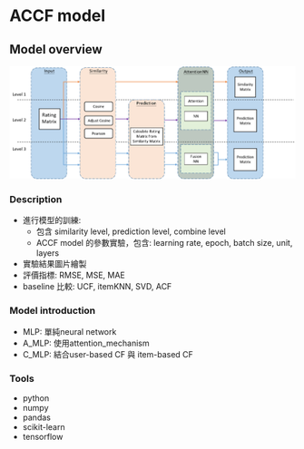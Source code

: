 # ACCF model

## Model overview
![image](image/overview.png)

### Description 

* 進行模型的訓練:
  * 包含 similarity level, prediction level, combine level
  * ACCF model 的參數實驗，包含: learning rate, epoch, batch size, unit, layers
* 實驗結果圖片繪製
* 評價指標: RMSE, MSE, MAE
* baseline 比較: UCF, itemKNN, SVD, ACF


### Model introduction
- MLP: 單純neural network
- A_MLP: 使用attention_mechanism
- C_MLP: 結合user-based CF 與 item-based CF


### Tools 

* python
* numpy
* pandas
* scikit-learn
* tensorflow
